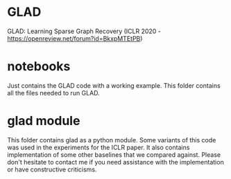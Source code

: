 # GLAD
GLAD: Learning Sparse Graph Recovery (ICLR 2020 - https://openreview.net/forum?id=BkxpMTEtPB)

# notebooks  
Just contains the GLAD code with a working example. This folder contains all the files needed to run GLAD. 

# glad module
This folder contains glad as a python module. Some variants of this code was used in the experiments for the ICLR paper. It also contains implementation of some other baselines that we compared against. Please don't hesitate to contact me if you need assistance with the implementation or have constructive criticisms.
